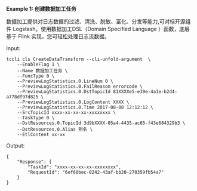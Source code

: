 **Example 1: 创建数据加工任务**

数据加工提供对日志数据的过滤、清洗、脱敏、富化、分发等能力,可对标开源组件 Logstash。使用数据加工DSL（Domain Specified Language ）函数，底层基于 Flink 实现，您可轻松处理日志流数据。


Input: 

```
tccli cls CreateDataTransform --cli-unfold-argument  \
    --EnableFlag 1 \
    --Name 数据加工任务 \
    --FuncType 0 \
    --PreviewLogStatistics.0.LineNum 0 \
    --PreviewLogStatistics.0.FailReason errorcode \
    --PreviewLogStatistics.0.DstTopicId 81XXXXe5-e39e-4a1e-b2d4-a778df97d825 \
    --PreviewLogStatistics.0.LogContent XXXX \
    --PreviewLogStatistics.0.Time 2017-08-08 12:12:12 \
    --SrcTopicId xxxx-xx-xx-xx-xxxxxxxx \
    --TaskType 0 \
    --DstResources.0.TopicId 3d9bXXXX-05a4-4435-ac65-f43e684329b3 \
    --DstResources.0.Alias 别名 \
    --EtlContent xx-xx
```

Output: 
```
{
    "Response": {
        "TaskId": "xxxx-xx-xx-xx-xxxxxxxx",
        "RequestId": "6ef60bec-0242-43af-bb20-270359fb54a7"
    }
}
```

